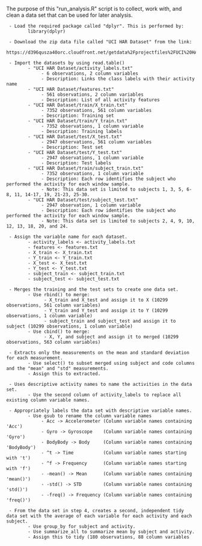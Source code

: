 The purpose of this "run_analysis.R" script is to collect, work with, and clean a data set that can be used for later analysis.

     - Load the required package called "dplyr". This is performed by:
            library(dplyr)

     - Download the zip data file called "UCI HAR Dataset" from the link:
            https://d396qusza40orc.cloudfront.net/getdata%2Fprojectfiles%2FUCI%20HAR%20Dataset.zip

     - Import the datasets by using read.table()
            - "UCI HAR Dataset/activity_labels.txt"
                 - 6 observations, 2 column variables
                 - Description: Links the class labels with their activity name
            - "UCI HAR Dataset/features.txt"
                 - 561 observations, 2 column variables
                 - Description: List of all activity features
            - "UCI HAR Dataset/train/X_train.txt"
                 - 7352 observations, 561 column variables
                 - Description: Training set
            - "UCI HAR Dataset/train/Y_train.txt"
                 - 7352 observations, 1 column variable
                 - Description: Training labels
            - "UCI HAR Dataset/test/X_test.txt"
                 - 2947 observations, 561 column variables
                 - Description: Test set
            - "UCI HAR Dataset/test/Y_test.txt"
                 - 2947 observations, 1 column variable
                 - Description: Test labels
            - "UCI HAR Dataset/train/subject_train.txt"
                 - 7352 observations, 1 column variable
                 - Description: Each row identifies the subject who performed the activity for each window sample.
                 - Note: This data set is limited to subjects 1, 3, 5, 6-8, 11, 14-17, 19, 21-23, 25-30.
            - "UCI HAR Dataset/test/subject_test.txt"
                 - 2947 observation, 1 column variable
                 - Description: Each row identifies the subject who performed the activity for each window sample.
                 - Note: This data set is limited to subjects 2, 4, 9, 10, 12, 13, 18, 20, and 24.

     - Assign the variable name for each dataset.
            - activity_labels <- activity_labels.txt
            - features <- features.txt
            - X_train <- X_train.txt
            - Y_train <- Y_train.txt
            - X_test <- X_test.txt
            - Y_test <- Y_test.txt
            - subject_train <- subject_train.txt            
            - subject_test <- subject_test.txt

     - Merges the training and the test sets to create one data set.
            - Use rbind() to merge:
                  - X_train and X_test and assign it to X (10299 observations, 561 column variables)
                  - Y_train and Y_test and assign it to Y (10299 observations, 1 column variable)
                  - subject_train and subject_test and assign it to subject (10299 observations, 1 column variable)
            - Use cbind() to merge:
                  - X, Y, and subject and assign it to merged (10299 observations, 563 column variables)

     - Extracts only the measurements on the mean and standard deviation for each measurement.
            - Use select() to subset merged using subject and code columns and the "mean" and "std" measurements.
            - Assign this to extracted.

     - Uses descriptive activity names to name the activities in the data set.
            - Use the second column of activity_labels to replace all existing column variable names.

     - Appropriately labels the data set with descriptive variable names.
            - Use gsub to rename the column variable names
                 - Acc -> Accelerometer (Column variable names containing 'Acc')
                 - Gyro -> Gyroscope    (Column variable names containing 'Gyro')
                 - BodyBody -> Body     (Column variable names containing 'BodyBody')
                 - ^t -> Time           (Column variable names starting with 't')
                 - ^f -> Frequency      (Column variable names starting with 'f')
                 - -mean() -> Mean      (Column variable names containing 'mean()')
                 - -std() -> STD        (Column variable names containing 'std()')
                 - -freq() -> Frequency (Column variable names containing 'freq()')

     - From the data set in step 4, creates a second, independent tidy data set with the average of each variable for each activity and each subject.
            - Use group_by for subject and activity.
            - Use summarize_all to summarize mean by subject and activity.
            - Assign this to tidy (180 observations, 88 column variables